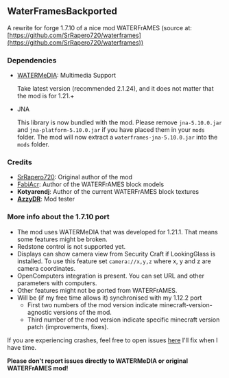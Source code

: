 ## WaterFramesBackported

A rewrite for forge 1.7.10 of a nice mod WATERFrAMES (source at: [https://github.com/SrRapero720/waterframes](https://github.com/SrRapero720/waterframes))

### Dependencies

- [WATERMeDIA](https://www.curseforge.com/minecraft/mc-mods/watermedia): Multimedia Support

    Take latest version (recommended 2.1.24), and it does not matter that the mod is for 1.21.+
- JNA

    This library is now bundled with the mod. Please remove ``jna-5.10.0.jar`` and
    ``jna-platform-5.10.0.jar`` if you have placed them in your ``mods`` folder.
    The mod will now extract a ``waterframes-jna-5.10.0.jar`` into the ``mods`` folder.

### Credits

- [SrRapero720](https://github.com/SrRapero720): Original author of the mod
- [FabiAcr](https://www.twitch.tv/fabi_acr): Author of the WATERFrAMES block models
- **Kotyarendj**: Author of the current WATERFrAMES block textures
- **[AzzyDR](https://github.com/AzzyDR)**: Mod tester


### More info about the 1.7.10 port

- The mod uses WATERMeDIA that was developed for 1.21.1. That means some features might be broken.
- Redstone control is not supported yet.
- Displays can show camera view from Security Craft if LookingGlass is installed. To use this feature
  set ``camera://x,y,z`` where x, y and z are camera coordinates.
- OpenComputers integration is present. You can set URL and other parameters with computers.
- Other features might not be ported from WATERFrAMES.
- Will be (if my free time allows it) synchronised with my 1.12.2 port
  - First two numbers of the mod version indicate minecraft-version-agnostic versions of the mod.
  - Third number of the mod version indicate specific minecraft version patch (improvements, fixes).

If you are experiencing crashes, feel free to open issues [here](https://github.com/Toshayo/WaterFrames/issues) I'll fix when I have time.

**Please don't report issues directly to WATERMeDIA or original WATERFrAMES mod!**

